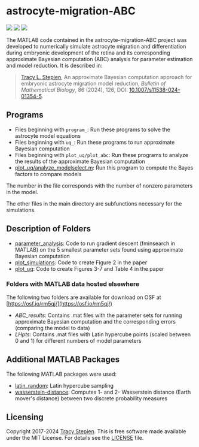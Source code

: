 # astrocyte-migration-ABC

<a href="https://github.com/tstepien/astrocyte-migration-ABC/"><img src="https://img.shields.io/badge/github-tstepien%2Fastrocyte--migration--ABC-blue" /></a> <a href="https://doi.org/10.1007/s11538-024-01354-5"><img src="https://img.shields.io/badge/doi-10.1007%2Fs11538--024--01354--5-orange" /></a> <a href="LICENSE"><img src="https://img.shields.io/badge/license-MIT-blue.svg" /></a>

The MATLAB code contained in the astrocyte-migration-ABC project was developed to numerically simulate astrocyte migration and differentiation during embryonic development of the retina and its corresponding approximate Bayesian computation (ABC) analysis for parameter estimation and model reduction. It is described in:
>[Tracy L. Stepien](https://github.com/tstepien/), An approximate Bayesian computation approach for embryonic astrocyte migration model reduction, _Bulletin of Mathematical Biology_, 86 (2024), 126, DOI: [10.1007/s11538-024-01354-5](https://doi.org/10.1007/s11538-024-01354-5).

## Programs
+ Files beginning with ``program_``: Run these programs to solve the astrocyte model equations
+ Files beginning with ``uq_``: Run these programs to run approximate Bayesian computation
+ Files beginning with ``plot_uq/plot_abc``: Run these programs to analyze the results of the approximate Bayesian computation
+ [plot_uq/analyze_modelselect.m](plot_uq/analyze_modelselect.m): Run this program to compute the Bayes factors to compare models

The number in the file corresponds with the number of nonzero parameters in the model.

The other files in the main directory are subfunctions necessary for the simulations.

## Description of Folders
+ [parameter_analysis](parameter_analysis): Code to run gradient descent (fminsearch in MATLAB) on the 5 smallest parameter sets found using approximate Bayesian computation
+ [plot_simulations](plot_simulations): Code to create Figure 2 in the paper
+ [plot_uq](plot_uq): Code to create Figures 3-7 and Table 4 in the paper

### Folders with MATLAB data hosted elsewhere
The following two folders are available for download on OSF at [https://osf.io/rm5qj/](https://osf.io/rm5qj/)

+ *ABC_results*: Contains .mat files with the parameter sets for running approximate Bayesian computation and the corresponding errors (comparing the model to data)
+ *LHpts*: Contains .mat files with Latin hypercube points (scaled between 0 and 1) for different numbers of model parameters

## Additional MATLAB Packages
The following MATLAB packages were used:
+ [latin_random](https://people.sc.fsu.edu/~jburkardt/m_src/latin_random/latin_random.html): Latin hypercube sampling
+ [wasserstein-distance](https://github.com/nklb/wasserstein-distance): Computes 1- and 2- Wasserstein distance (Earth mover's distance) between two discrete probability measures 

## Licensing
Copyright 2017-2024 [Tracy Stepien](https://github.com/tstepien/). This is free software made available under the MIT License. For details see the [LICENSE](LICENSE) file.
